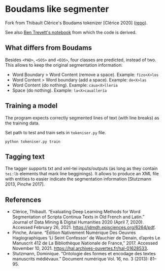 # Boudams like segmenter

Fork from Thibault Clérice's Boudams tokenizer [Clérice 2020] ([repo](https://github.com/PonteIneptique/boudams)).

See also [Ben Trevett's notebook](https://github.com/bentrevett/pytorch-seq2seq/blob/master/5%20-%20Convolutional%20Sequence%20to%20Sequence%20Learning.ipynb)
from which the code is derived. 

## What differs from Boudams

Besides `<PAD>`, `<SOS>` and `<EOS>`, four classes are predicted, instead of two. This allows to keep the original segmentation 
information:
- Word Boundary > Word Content (remove a space). Example: `fizo<X>los`
- Word Content > Word boundary (add a space). Example: `de<X>las`
- Word Content (do nothing). Example: `caua<X>lleria`
- Space (do nothing). Example: `la<X>cauallería`

## Training a model

The program expects correctly segmented lines of text (with line breaks) as the training data.

Set path to test and train sets in `tokeniser.py` file. 

`python tokeniser.py train`


## Tagging text

The tagger supports txt and xml-tei inputs/outputs (as long as they contain `tei:lb` elements that mark line begginings).
It allows to produce an XML file with entities to easier
indicate the segmentation information [Stutzmann 2013, Pinche 2017].


## References

- Clérice, Thibault. “Evaluating Deep Learning Methods for Word Segmentation of Scripta Continua Texts in Old French and Latin.” Journal of Data Mining & Digital Humanities 2020 (April 7, 2020). Accessed February 26, 2021. https://jdmdh.episciences.org/6264/pdf.
- Pinche, Ariane. “Édition Nativement Numérique Des Oeuvres Hagiographiques ‘Li Seint Confessor’ de Wauchier de Denain, d’après Le Manuscrit 412 de La Bibliothèque Nationale de France,” 2017. Accessed November 10, 2021. https://hal.archives-ouvertes.fr/hal-01628533.
- Stutzmann, Dominique. “Ontologie des formes et encodage des textes manuscrits médiévaux.” Document numérique Vol. 16, no. 3 (2013): 81–95.
